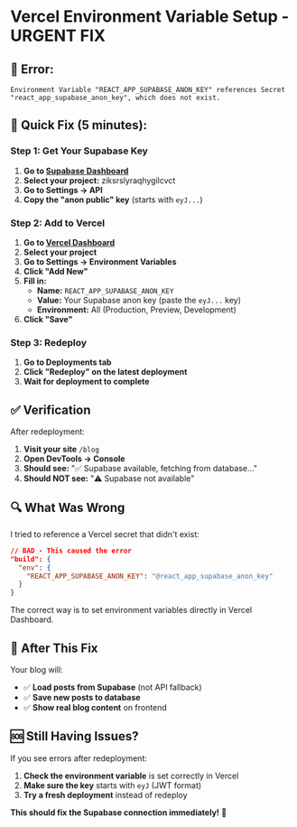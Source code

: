 # Vercel Environment Variable Setup - URGENT FIX

## 🚨 **Error:** 
`Environment Variable "REACT_APP_SUPABASE_ANON_KEY" references Secret "react_app_supabase_anon_key", which does not exist.`

## 🔧 **Quick Fix (5 minutes):**

### **Step 1: Get Your Supabase Key**
1. **Go to [Supabase Dashboard](https://supabase.com/dashboard)**
2. **Select your project:** ziksrslyraqhygilcvct
3. **Go to Settings → API**
4. **Copy the "anon public" key** (starts with `eyJ...`)

### **Step 2: Add to Vercel**
1. **Go to [Vercel Dashboard](https://vercel.com/dashboard)**
2. **Select your project**
3. **Go to Settings → Environment Variables**
4. **Click "Add New"**
5. **Fill in:**
   - **Name:** `REACT_APP_SUPABASE_ANON_KEY`
   - **Value:** Your Supabase anon key (paste the `eyJ...` key)
   - **Environment:** All (Production, Preview, Development)
6. **Click "Save"**

### **Step 3: Redeploy**
1. **Go to Deployments tab**
2. **Click "Redeploy" on the latest deployment**
3. **Wait for deployment to complete**

## ✅ **Verification**

After redeployment:
1. **Visit your site** `/blog`
2. **Open DevTools → Console**
3. **Should see:** "✅ Supabase available, fetching from database..."
4. **Should NOT see:** "⚠️ Supabase not available"

## 🔍 **What Was Wrong**

I tried to reference a Vercel secret that didn't exist:
```json
// BAD - This caused the error
"build": {
  "env": {
    "REACT_APP_SUPABASE_ANON_KEY": "@react_app_supabase_anon_key"
  }
}
```

The correct way is to set environment variables directly in Vercel Dashboard.

## 🚀 **After This Fix**

Your blog will:
- ✅ **Load posts from Supabase** (not API fallback)
- ✅ **Save new posts to database**
- ✅ **Show real blog content** on frontend

## 🆘 **Still Having Issues?**

If you see errors after redeployment:
1. **Check the environment variable** is set correctly in Vercel
2. **Make sure the key** starts with `eyJ` (JWT format)
3. **Try a fresh deployment** instead of redeploy

**This should fix the Supabase connection immediately!** 🎉 